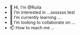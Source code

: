 - 👋 Hi, I’m @Ruila
- 👀 I’m interested in ...sssssss test
- 🌱 I’m currently learning ...
- 💞️ I’m looking to collaborate on ...
- 📫 How to reach me ...

<!---
Ruila/Ruila is a ✨ special ✨ repository because its `README.md` (this file) appears on your GitHub profile.
You can click the Preview link to take a look at your changes.
--->
